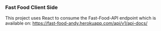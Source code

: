 ### Fast Food Client Side
This project uses React to consume the Fast-Food-API endpoint which is available on: https://fast-food-andy.herokuapp.com/api/v1/api-docs/